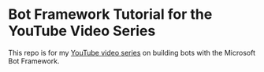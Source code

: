 #  Bot Framework Tutorial for the YouTube Video Series

This repo is for my [YouTube video series](https://www.youtube.com/playlist?list=PLz6hh7iUxR21Mv4A_TGqrPjZDB9GCFq6H) on building bots with the Microsoft Bot Framework.
